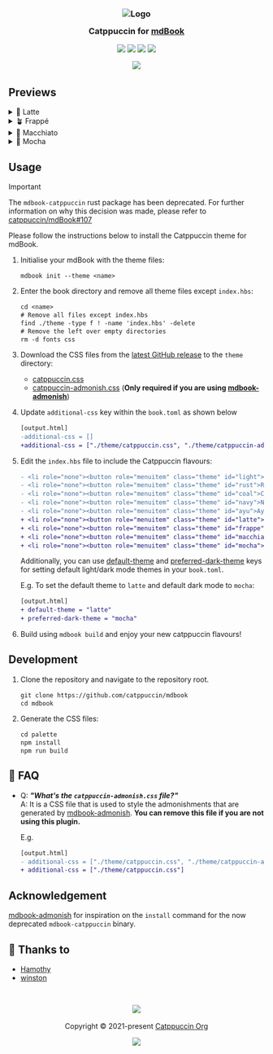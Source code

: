 <h3 align="center">
	<img src="https://raw.githubusercontent.com/catppuccin/catppuccin/main/assets/logos/exports/1544x1544_circle.png" width="100" alt="Logo"/><br/>
	<img src="https://raw.githubusercontent.com/catppuccin/catppuccin/main/assets/misc/transparent.png" height="30" width="0px"/>
	Catppuccin for <a href="https://rust-lang.github.io/mdBook/">mdBook</a>
	<img src="https://raw.githubusercontent.com/catppuccin/catppuccin/main/assets/misc/transparent.png" height="30" width="0px"/>
</h3>

<p align="center">
	<a href="https://github.com/catppuccin/mdBook/stargazers"><img src="https://img.shields.io/github/stars/catppuccin/mdBook?colorA=363a4f&colorB=b7bdf8&style=for-the-badge"></a>
	<a href="https://github.com/catppuccin/mdBook/issues"><img src="https://img.shields.io/github/issues/catppuccin/mdBook?colorA=363a4f&colorB=f5a97f&style=for-the-badge"></a>
	<a href="https://github.com/catppuccin/mdBook/contributors"><img src="https://img.shields.io/github/contributors/catppuccin/mdBook?colorA=363a4f&colorB=a6da95&style=for-the-badge"></a>
	<a href="https://crates.io/crates/mdbook-catppuccin"><img src="https://img.shields.io/crates/v/mdbook-catppuccin?colorA=363a4f&colorB=ee99a0&style=for-the-badge"></a>
</p>

<p align="center">
	<img src="assets/catwalk.webp"/>
</p>

## Previews

<details>
<summary>🌻 Latte</summary>
<img src="assets/latte.webp"/>
</details>
<details>
<summary>🪴 Frappé</summary>
<img src="assets/frappe.webp"/>
</details>
<details>
<summary>🌺 Macchiato</summary>
<img src="assets/macchiato.webp"/>
</details>
<details>
<summary>🌿 Mocha</summary>
<img src="assets/mocha.webp"/>
</details>

## Usage

> [!IMPORTANT]  
> The `mdbook-catppuccin` rust package has been deprecated. For further information
> on why this decision was made, please refer to
> [catppuccin/mdBook#107](https://github.com/catppuccin/mdBook/issues/107)
>
> Please follow the instructions below to install the Catppuccin theme for mdBook.

1. Initialise your mdBook with the theme files:

   ```shell
   mdbook init --theme <name>
   ```

2. Enter the book directory and remove all theme files except `index.hbs`:

   ```shell
   cd <name>
   # Remove all files except index.hbs
   find ./theme -type f ! -name 'index.hbs' -delete
   # Remove the left over empty directories
   rm -d fonts css
   ```

3. Download the CSS files from the [latest GitHub release](https://github.com/catppuccin/mdBook/releases/latest) to the `theme` directory:

   - [catppuccin.css](https://github.com/catppuccin/mdBook/releases/latest/download/catppuccin.css)
   - [catppuccin-admonish.css](https://github.com/catppuccin/mdBook/releases/latest/download/catppuccin-admonish.css)
     (**Only required if you are using
     [mdbook-admonish](https://github.com/tommilligan/mdbook-admonish)**)

4. Update `additional-css` key within the `book.toml` as shown below

   ```diff
   [output.html]
   -additional-css = []
   +additional-css = ["./theme/catppuccin.css", "./theme/catppuccin-admonish.css"]
   ```

5. Edit the `index.hbs` file to include the Catppuccin flavours:

   ```diff
   - <li role="none"><button role="menuitem" class="theme" id="light">Light</button></li>
   - <li role="none"><button role="menuitem" class="theme" id="rust">Rust</button></li>
   - <li role="none"><button role="menuitem" class="theme" id="coal">Coal</button></li>
   - <li role="none"><button role="menuitem" class="theme" id="navy">Navy</button></li>
   - <li role="none"><button role="menuitem" class="theme" id="ayu">Ayu</button></li>
   + <li role="none"><button role="menuitem" class="theme" id="latte">Latte</button></li>
   + <li role="none"><button role="menuitem" class="theme" id="frappe">Frappé</button></li>
   + <li role="none"><button role="menuitem" class="theme" id="macchiato">Macchiato</button></li>
   + <li role="none"><button role="menuitem" class="theme" id="mocha">Mocha</button></li>
   ```

   Additionally, you can use
   [default-theme](https://rust-lang.github.io/mdBook/format/configuration/renderers.html?highlight=default-theme#html-renderer-options)
   and
   [preferred-dark-theme](https://rust-lang.github.io/mdBook/format/configuration/renderers.html?highlight=preferred-dark-theme#html-renderer-options)
   keys for setting default light/dark mode themes in your `book.toml`.

   E.g. To set the default theme to `latte` and default dark mode to `mocha`:

   ```diff
   [output.html]
   + default-theme = "latte"
   + preferred-dark-theme = "mocha"
   ```

6. Build using `mdbook build` and enjoy your new catppuccin flavours!

## Development

1. Clone the repository and navigate to the repository root.

   ```shell
   git clone https://github.com/catppuccin/mdbook
   cd mdbook
   ```

2. Generate the CSS files:

   ```shell
   cd palette
   npm install
   npm run build
   ```

## 🙋 FAQ

- Q: **_"What's the `catppuccin-admonish.css` file?"_**\
  A: It is a CSS file that is used to style the admonishments that are generated
  by [mdbook-admonish](https://github.com/tommilligan/mdbook-admonish).
  **You can remove this file if you are not using this plugin.**

  E.g.

  ```diff
  [output.html]
  - additional-css = ["./theme/catppuccin.css", "./theme/catppuccin-admonish.css"]
  + additional-css = ["./theme/catppuccin.css"]
  ```

## Acknowledgement

[mdbook-admonish](https://github.com/tommilligan/mdbook-admonish) for
inspiration on the `install` command for the now deprecated `mdbook-catppuccin`
binary.

## 💝 Thanks to

- [Hamothy](https://github.com/sgoudham)
- [winston](https://github.com/nekowinston)

&#160;

<p align="center">
	<img src="https://raw.githubusercontent.com/catppuccin/catppuccin/main/assets/footers/gray0_ctp_on_line.svg?sanitize=true" />
</p>

<p align="center">
	Copyright &copy; 2021-present <a href="https://github.com/catppuccin" target="_blank">Catppuccin Org</a>
</p>

<p align="center">
	<a href="https://github.com/catppuccin/catppuccin/blob/main/LICENSE"><img src="https://img.shields.io/static/v1.svg?style=for-the-badge&label=License&message=MIT&logoColor=d9e0ee&colorA=363a4f&colorB=b7bdf8"/></a>
</p>
